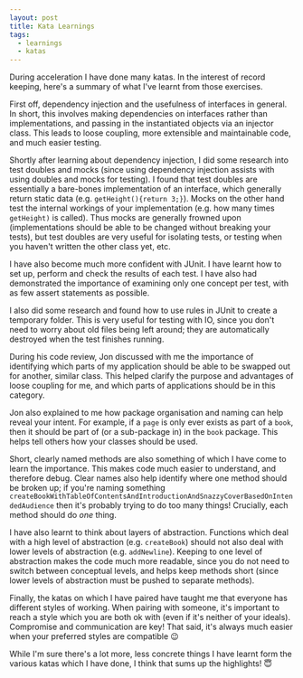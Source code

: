 ```yaml
---
layout: post
title: Kata Learnings
tags:
  - learnings
  - katas
---
```


During acceleration I have done many katas. In the interest of record keeping, here's a summary of what I've learnt from those exercises.

First off, dependency injection and the usefulness of interfaces in general. In short, this involves making dependencies on interfaces rather than implementations, and passing in the instantiated objects via an injector class. This leads to loose coupling, more extensible and maintainable code, and much easier testing.

Shortly after learning about dependency injection, I did some research into test doubles and mocks (since using dependency injection assists with using doubles and mocks for testing). I found that test doubles are essentially a bare-bones implementation of an interface, which generally return static data (e.g. `getHeight(){return 3;}`). Mocks on the other hand test the internal workings of your implementation (e.g. how many times `getHeight)` is called). Thus mocks are generally frowned upon (implementations should be able to be changed without breaking your tests), but test doubles are very useful for isolating tests, or testing when you haven't written the other class yet, etc.

I have also become much more confident with JUnit. I have learnt how to set up, perform and check the results of each test. I have also had demonstrated the importance of examining only one concept per test, with as few assert statements as possible.

I also did some research and found how to use rules in JUnit to create a temporary folder. This is very useful for testing with IO, since you don't need to worry about old files being left around; they are automatically destroyed when the test finishes running.

During his code review, Jon discussed with me the importance of identifying which parts of my application should be able to be swapped out for another, similar class. This helped clarify the purpose and advantages of loose coupling for me, and which parts of applications should be in this category.

Jon also explained to me how package organisation and naming can help reveal your intent. For example, if a `page` is only ever exists as part of a `book`, then it should be part of (or a sub-package in) in the `book` package. This helps tell others how your classes should be used.

Short, clearly named methods are also something of which I have come to learn the importance. This makes code much easier to understand, and therefore debug. Clear names also help identify where one method should be broken up; if you're naming something `createBookWithTableOfContentsAndIntroductionAndSnazzyCoverBasedOnIntendedAudience` then it's probably trying to do too many things! Crucially, each method should do _one_ thing.

I have also learnt to think about layers of abstraction. Functions which deal with a high level of abstraction (e.g. `createBook`) should not also deal with lower levels of abstraction (e.g. `addNewline`). Keeping to one level of abstraction makes the code much more readable, since you do not need to switch between conceptual levels, and helps keep methods short (since lower levels of abstraction must be pushed to separate methods).

Finally, the katas on which I have paired have taught me that everyone has different styles of working. When pairing with someone, it's important to reach a style which you are both ok with (even if it's neither of your ideals). Compromise and communication are key! That said, it's always much easier when your preferred styles are compatible :wink:

While I'm sure there's a lot more, less concrete things I have learnt form the various katas which I have done, I think that sums up the highlights! :innocent:
